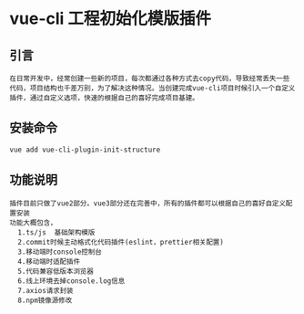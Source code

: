 <!--
 * @Author: your name
 * @Date: 2021-04-29 17:48:57
 * @LastEditTime: 2021-04-29 18:05:10
 * @LastEditors: Please set LastEditors
 * @Description: In User Settings Edit
 * @FilePath: /vue-cli-plugin-init-structure/README.md
-->
# vue-cli 工程初始化模版插件

## 引言

```
在日常开发中，经常创建一些新的项目，每次都通过各种方式去copy代码，导致经常丢失一些代码，项目结构也千差万别，为了解决这种情况。当创建完成vue-cli项目时候引入一个自定义插件，通过自定义选项，快速的根据自己的喜好完成项目基建。
```

## 安装命令

``` development
vue add vue-cli-plugin-init-structure
```
## 功能说明
```
插件目前只做了vue2部分。vue3部分还在完善中，所有的插件都可以根据自己的喜好自定义配置安装
功能大概包含，
  1.ts/js  基础架构模版
  2.commit时候主动格式化代码插件(eslint，prettier相关配置)
  3.移动端时console控制台
  4.移动端时适配插件
  5.代码兼容低版本浏览器
  6.线上环境去掉console.log信息
  7.axios请求封装
  8.npm镜像源修改
```
